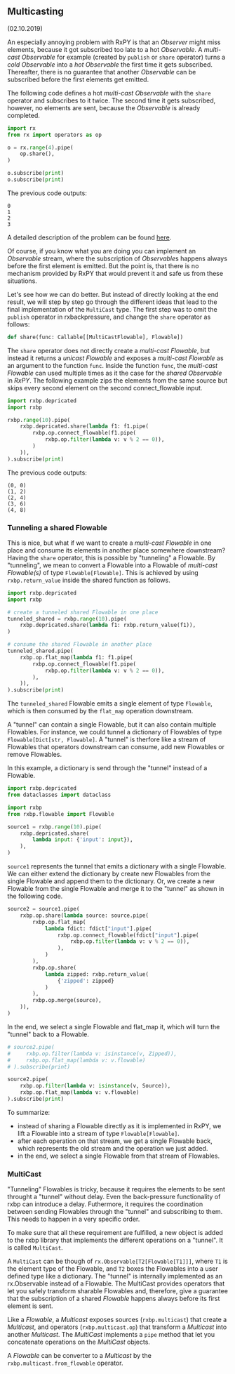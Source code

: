 Multicasting
------------
(02.10.2019)


An especially annoying problem with RxPY is that an *Observer* might 
miss elements, because it got subscribed too late to a hot 
*Observable*. A *multi-cast Observable* for example (created by 
`publish` or `share` operator) turns a *cold Observable* into a 
*hot Observable* the first time it gets subscribed. Thereafter, 
there is no guarantee that another *Observable* can be subscribed
before the first elements get emitted.

The following code defines a hot *multi-cast Observable* with the 
`share` operator and subscribes to it twice. The second time it gets
subscribed, however, no elements are sent, because the *Observable*
is already completed.

``` python
import rx
from rx import operators as op

o = rx.range(4).pipe(
    op.share(),
)

o.subscribe(print)
o.subscribe(print)
```

The previous code outputs:

```
0
1
2
3
```

A detailed description of the problem can be found 
[here](https://github.com/ReactiveX/RxPY/issues/309).

Of course, if you know what you are doing you can implement an
*Observable* stream, where the subscription of *Observable*s happens
always before the first element is emitted. But the point is, that
there is no mechanism provided by RxPY that would prevent it and safe
us from these situations.

Let's see how we can do better. But instead of directly looking at the
end result, we will step by step go through the different ideas that lead
to the final implementation of the `MultiCast` type. The first step
was to omit the `publish` operator in rxbackpressure, and change 
the `share` operator as follows:

``` python
def share(func: Callable[[MultiCastFlowable], Flowable])
```

The `share` operator does not directly create a *multi-cast Flowable*, 
but instead it returns a *unicast Flowable* and
exposes a *multi-cast Flowable* as an argument to the function `func`. Inside
the function `func`, the *multi-cast Flowable* can used multiple
times as it the case for the *shared Observable* in *RxPY*. The following
example zips the elements from the same source but skips every second
element on the second connect_flowable input.
 
``` python
import rxbp.depricated
import rxbp

rxbp.range(10).pipe(
    rxbp.depricated.share(lambda f1: f1.pipe(
        rxbp.op.connect_flowable(f1.pipe(
            rxbp.op.filter(lambda v: v % 2 == 0)),
        )
    )),
).subscribe(print)
```
The previous code outputs:

```
(0, 0)
(1, 2)
(2, 4)
(3, 6)
(4, 8)
```

### Tunneling a shared Flowable

This is nice, but what if we want to create a *multi-cast Flowable* in one
place and consume its elements in another place somewhere downstream?
Having the `share` operator, this is possible by "tunneling" a Flowable. 
By "tunneling", we mean to convert a Flowable into a Flowable of
*multi-cast Flowable(s)* of type `Flowable[Flowable]`. This is 
achieved by using `rxbp.return_value` inside the shared function as follows.
 
``` python
import rxbp.depricated
import rxbp

# create a tunneled shared Flowable in one place
tunneled_shared = rxbp.range(10).pipe(
    rxbp.depricated.share(lambda f1: rxbp.return_value(f1)),
)

# consume the shared Flowable in another place
tunneled_shared.pipe(
    rxbp.op.flat_map(lambda f1: f1.pipe(
        rxbp.op.connect_flowable(f1.pipe(
            rxbp.op.filter(lambda v: v % 2 == 0)),
        ),
    )),
).subscribe(print)
```

The `tunneled_shared` Flowable emits a single element of type `Flowable`,
which is then consumed by the `flat_map` operation downstream.

A "tunnel" can contain a single Flowable, but it can also contain multiple 
Flowables. For instance, we could tunnel a dictionary of Flowables of type
`Flowable[Dict[str, Flowable]`. A "tunnel" is therfore like a stream of
Flowables that operators downstream can consume, add new Flowables or
remove Flowables.

In this example, a dictionary is send through the "tunnel" instead of a
Flowable.

``` python
import rxbp.depricated
from dataclasses import dataclass

import rxbp
from rxbp.flowable import Flowable

source1 = rxbp.range(10).pipe(
    rxbp.depricated.share(
        lambda input: {'input': input}),
    ),
)
```

`source1` represents the tunnel that emits a dictionary with a single
Flowable. We can either extend the dictionary by create new Flowables 
from the single Flowable and append them to the dictionary. Or, we create
a new Flowable from the single Flowable and merge it to the "tunnel" as
shown in the following code.

``` python
source2 = source1.pipe(
    rxbp.op.share(lambda source: source.pipe(
        rxbp.op.flat_map(
            lambda fdict: fdict["input"].pipe(
                rxbp.op.connect_flowable(fdict["input"].pipe(
                    rxbp.op.filter(lambda v: v % 2 == 0)),
                ),
            )
        ),
        rxbp.op.share(
            lambda zipped: rxbp.return_value(
                {'zipped': zipped}
            )
        ),
        rxbp.op.merge(source),
    )),
)
```

In the end, we select a single Flowable and flat_map it, which will
turn the "tunnel" back to a Flowable.

``` python
# source2.pipe(
#     rxbp.op.filter(lambda v: isinstance(v, Zipped)),
#     rxbp.op.flat_map(lambda v: v.flowable)
# ).subscribe(print)

source2.pipe(
    rxbp.op.filter(lambda v: isinstance(v, Source)),
    rxbp.op.flat_map(lambda v: v.flowable)
).subscribe(print)
```

To summarize:

* instead of sharing a Flowable directly as it is 
implemented in RxPY, we lift a Flowable into a stream of type
 `Flowable[Flowable]`.
* after each operation on that stream, we get a single Flowable back,
which represents the old stream and the operation we just added.
* in the end, we select a single Flowable from that stream of Flowables.

### MultiCast

"Tunneling" Flowables is tricky, because it requires the elements to be sent
throught a "tunnel" without delay. Even the back-pressure functionality 
of rxbp can introduce a delay. Futhermore, it requires the coordination
between sending Flowables through the "tunnel" and subscribing to them.
This needs to happen in a very specific order.

To make sure that all these requirement are fulfilled, a new object is
added to the rxbp library that implements the different operations on
a "tunnel". It is called `MultiCast`.

A `MultiCast` can be though of `rx.Observable[T2[Flowable[T1]]]`,
where `T1` is the element type of the Flowable, and `T2` boxes the 
Flowables into a user defined type like a dictionary.
The "tunnel" is internally implemented as an rx.Observable instead of 
a Flowable. The MultiCast provides operators that let you
safely transform sharable Flowables and, therefore, give a guarantee
that the subscription of a shared *Flowable* happens always before 
its first element is sent.

Like a *Flowable*, a *Multicast* exposes sources (`rxbp.multicast`) 
that create a *Multicast*, and operators (`rxbp.multicast.op`) that 
transform a *Multicast* into another *Multicast*. The *MultiCast* 
implements a `pipe` method that let you concatenate operations on 
the *MultiCast* objects.

A *Flowable* can 
be converter to a *Multicast* by the `rxbp.multicast.from_flowable` 
operator.